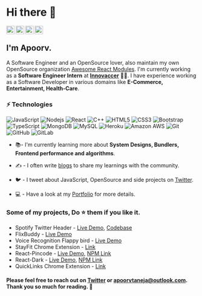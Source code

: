 # Hi there 👋


<a href="https://twitter.com/apoorv_taneja">
  <img align="left" alt="Apoorv Taneja | Twitter" width="22px" src="https://cdn.jsdelivr.net/npm/simple-icons@v3/icons/twitter.svg" />
</a>
<a href="https://www.linkedin.com/in/apoorvtaneja/">
  <img align="left" alt="Apoorv's LinkdeIN" width="22px" src="https://cdn.jsdelivr.net/npm/simple-icons@v3/icons/linkedin.svg" />
</a>
<a href="https://www.instagram.com/apoorvtaneja/">
  <img align="left" alt="Apoorv's Instagram" width="22px" src="https://cdn.jsdelivr.net/npm/simple-icons@v3/icons/instagram.svg" />
</a>
<a href="https://leetcode.com/plxity/">
  <img align="left" alt="Apoorv's Leetcode" width="22px" src="https://cdn.jsdelivr.net/npm/simple-icons@v3/icons/leetcode.svg" />
</a>

<br>

 ## I'm Apoorv. 

A Software Engineer and an OpenSource lover, also maintain my own OpenSource organization [Awesome React Modules](https://github.com/Awesome-React-Modules). I'm currently working as a **Software Engineer Intern** at **[Innovaccer](https://innovaccer.com/)** :man_technologist:.
I have experience working as a Software Developer in various domains like **E-Commerce, Entertainment, Health-Care**.

### ⚡ Technologies

![JavaScript](https://img.shields.io/badge/-JavaScript-black?style=flat-square&logo=javascript)
![Nodejs](https://img.shields.io/badge/-Nodejs-black?style=flat-square&logo=Node.js)
![React](https://img.shields.io/badge/-React-black?style=flat-square&logo=react)
![C++](https://img.shields.io/badge/-C++-00599C?style=flat-square&logo=c)
![HTML5](https://img.shields.io/badge/-HTML5-E34F26?style=flat-square&logo=html5&logoColor=white)
![CSS3](https://img.shields.io/badge/-CSS3-1572B6?style=flat-square&logo=css3)
![Bootstrap](https://img.shields.io/badge/-Bootstrap-563D7C?style=flat-square&logo=bootstrap)
![TypeScript](https://img.shields.io/badge/-TypeScript-007ACC?style=flat-square&logo=typescript)
![MongoDB](https://img.shields.io/badge/-MongoDB-black?style=flat-square&logo=mongodb)
![MySQL](https://img.shields.io/badge/-MySQL-black?style=flat-square&logo=mysql)
![Heroku](https://img.shields.io/badge/-Heroku-430098?style=flat-square&logo=heroku)
![Amazon AWS](https://img.shields.io/badge/Amazon%20AWS-232F3E?style=flat-square&logo=amazon-aws)
![Git](https://img.shields.io/badge/-Git-black?style=flat-square&logo=git)
![GitHub](https://img.shields.io/badge/-GitHub-181717?style=flat-square&logo=github)
![GitLab](https://img.shields.io/badge/-GitLab-FCA121?style=flat-square&logo=gitlab)

- 📚- I'm currently learning more about **System Designs, Bundlers, Frontend performance and algorithms**.

- :writing_hand: - I often write [blogs](http://blog.plxity.co/) to share my learnings with the community.

- :bird: - I tweet about JavaScript, OpenSource and side projects on [Twitter](https://twitter.com/apoorv_taneja).

- :computer: - Have a look at my [Portfolio](https://www.plxity.co/) for more details.

### Some of my projects, Do ⭐️ them if you like it.
- Spotify Twitter Header - [Live Demo](https://twitter.com/apoorv_taneja), [Codebase](https://github.com/plxity/Spotify_Twitter_banner)
- FlixBuddy - [Live Demo](https://flixbuddy.vercel.app/)
- Voice Recognition Flappy bird - [Live Demo](https://plxity.github.io/Flappy-Voice-Recognition-Game/)
- StayFit Chrome Extension - [Link](https://github.com/plxity/StayFit-Chrome-Extension)
- React-Pincode - [Live Demo](https://react-pincode.netlify.app/), [NPM Link](https://www.npmjs.com/package/react-pincode)
- React-Dark - [Live Demo](https://react-dark.netlify.app/), [NPM Link](https://www.npmjs.com/package/react-dark)
- QuickLinks Chrome Extension - [Link](https://github.com/plxity/QuickLinks-Chrome-extension)


 #### Please feel free to reach out on **[Twitter](https://twitter.com/apoorv_taneja)** or **apoorvtaneja@outlook.com**. Thank you so much for reading. :blue_heart:

